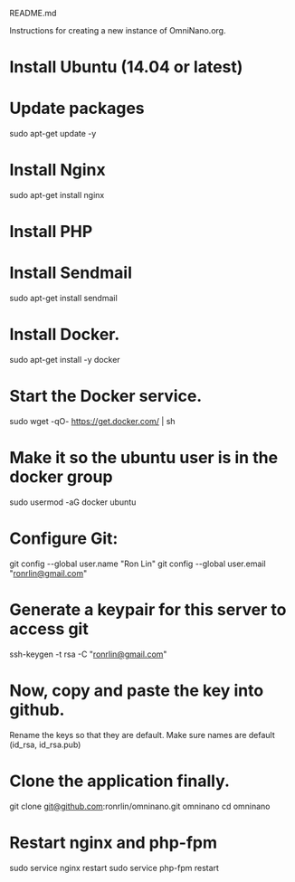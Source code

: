 README.md

Instructions for creating a new instance of OmniNano.org.

# Install Ubuntu (14.04 or latest)

# Update packages
sudo apt-get update -y

# Install Nginx
sudo apt-get install nginx

# Install PHP

# Install Sendmail
sudo apt-get install sendmail

# Install Docker. 
sudo apt-get install -y docker

# Start the Docker service.
sudo wget -qO- https://get.docker.com/ | sh

# Make it so the ubuntu user is in the docker group
sudo usermod -aG docker ubuntu

# Configure Git:
git config --global user.name "Ron Lin"
git config --global user.email "ronrlin@gmail.com"

# Generate a keypair for this server to access git
ssh-keygen -t rsa -C "ronrlin@gmail.com"

# Now, copy and paste the key into github.
Rename the keys so that they are default.
Make sure names are default (id_rsa, id_rsa.pub)

# Clone the application finally.
git clone git@github.com:ronrlin/omninano.git omninano
cd omninano

# Restart nginx and php-fpm
sudo service nginx restart
sudo service php-fpm restart



